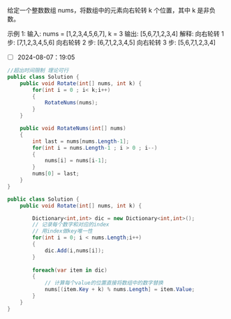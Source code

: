 给定一个整数数组 nums，将数组中的元素向右轮转 k 个位置，其中 k 是非负数。

示例 1:
输入: nums = [1,2,3,4,5,6,7], k = 3
输出: [5,6,7,1,2,3,4]
解释:
向右轮转 1 步: [7,1,2,3,4,5,6]
向右轮转 2 步: [6,7,1,2,3,4,5]
向右轮转 3 步: [5,6,7,1,2,3,4]

- [ ] 2024-08-07：19:05

```c#
//超出时间限制 理论可行
public class Solution {
    public void Rotate(int[] nums, int k) {
        for(int i = 0 ; i< k;i++)
        {
            RotateNums(nums);
        }
    }

    public void RotateNums(int[] nums)
    {
        int last = nums[nums.Length-1];
        for(int i = nums.Length-1 ; i > 0 ; i--)
        {
            nums[i] = nums[i-1];
        }
        nums[0] = last;
    }
}
```

```c#
public class Solution {
    public void Rotate(int[] nums, int k) {

        Dictionary<int,int> dic = new Dictionary<int,int>();
        // 记录每个数字和对应的index
        // 用index做key唯一性
        for(int i = 0; i < nums.Length;i++)
        {
            dic.Add(i,nums[i]);
        }
        
        foreach(var item in dic)
        {
            // 计算每个value的位置直接将数组中的数字替换
            nums[(item.Key + k) % nums.Length] = item.Value;
        }
    }
}
```

